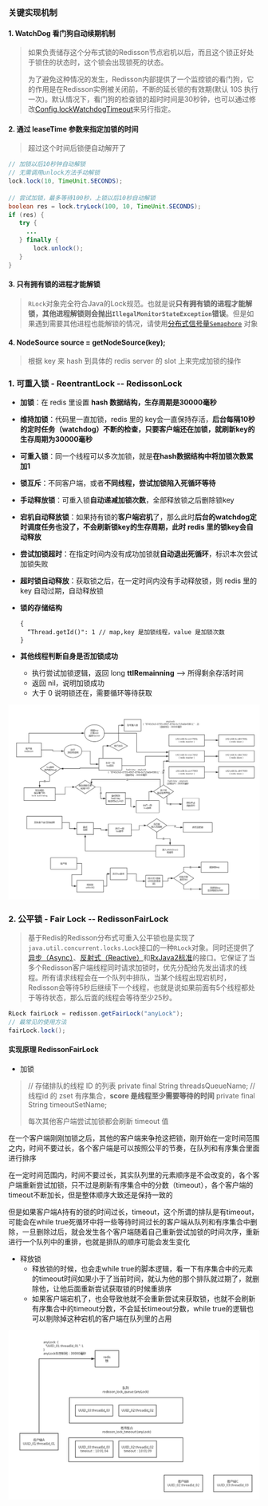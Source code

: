 ### 关键实现机制

#### 1. WatchDog 看门狗自动续期机制

> 如果负责储存这个分布式锁的Redisson节点宕机以后，而且这个锁正好处于锁住的状态时，这个锁会出现锁死的状态。
>
> 为了避免这种情况的发生，Redisson内部提供了一个监控锁的看门狗，它的作用是在Redisson实例被关闭前，不断的延长锁的有效期(默认 10S 执行一次)。默认情况下，看门狗的检查锁的超时时间是30秒钟，也可以通过修改[Config.lockWatchdogTimeout](https://github.com/redisson/redisson/wiki/2.-配置方法#lockwatchdogtimeout监控锁的看门狗超时单位毫秒)来另行指定。



#### 2. 通过 leaseTime 参数来指定加锁的时间

> 超过这个时间后锁便自动解开了

```java
// 加锁以后10秒钟自动解锁
// 无需调用unlock方法手动解锁
lock.lock(10, TimeUnit.SECONDS);

// 尝试加锁，最多等待100秒，上锁以后10秒自动解锁
boolean res = lock.tryLock(100, 10, TimeUnit.SECONDS);
if (res) {
   try {
     ...
   } finally {
       lock.unlock();
   }
}
```



#### 3. 只有拥有锁的进程才能解锁

> `RLock`对象完全符合Java的Lock规范。也就是说**只有拥有锁的进程才能解锁，其他进程解锁则会抛出`IllegalMonitorStateException`错误**。但是如果遇到需要其他进程也能解锁的情况，请使用[分布式信号量`Semaphore`](https://github.com/redisson/redisson/wiki/8.-分布式锁和同步器#86-信号量semaphore) 对象



#### 4. NodeSource source = getNodeSource(key);

> 根据 key 来 hash 到具体的 redis server 的 slot 上来完成加锁的操作



### 1. 可重入锁 - ReentrantLock -- RedissonLock

- **加锁**：在 redis 里设置 **hash 数据结构，生存周期是30000毫秒**

- **维持加锁**：代码里一直加锁，redis 里的 key会一直保持存活，**后台每隔10秒的定时任务（watchdog）不断的检查，只要客户端还在加锁，就刷新key的生存周期为30000毫秒**

- **可重入锁**：同一个线程可以多次加锁，就是**在hash数据结构中将加锁次数累加1**

- **锁互斥**：不同客户端，或者**不同线程，尝试加锁陷入死循环等待**

- **手动释放锁**：可重入锁**自动递减加锁次数**，全部释放锁之后删除锁key

- **宕机自动释放锁**：如果持有锁的**客户端宕机**了，那么此时**后台的watchdog定时调度任务也没了，不会刷新锁key的生存周期，此时 redis 里的锁key会自动释放**

- **尝试加锁超时**：在指定时间内没有成功加锁就**自动退出死循环**，标识本次尝试加锁失败

- **超时锁自动释放**：获取锁之后，在一定时间内没有手动释放锁，则 redis 里的 key 自动过期，自动释放锁

- **锁的存储结构**

  ```
  {
  	“Thread.getId()": 1 // map,key 是加锁线程，value 是加锁次数
  }
  ```

- **其他线程判断自身是否加锁成功**
  - 执行尝试加锁逻辑，返回 long **ttlRemainning** --> 所得剩余存活时间
  - 返回 nil，说明加锁成功
  - 大于 0 说明锁还在，需要循环等待获取

![11_01_redisson-ReentrantLock的原理(4)](imgs/11_01_redisson-ReentrantLock的原理(4).png)



### 2. 公平锁 - Fair Lock -- RedissonFairLock

> 基于Redis的Redisson分布式可重入公平锁也是实现了`java.util.concurrent.locks.Lock`接口的一种`RLock`对象。同时还提供了[异步（Async）](http://static.javadoc.io/org.redisson/redisson/3.10.0/org/redisson/api/RLockAsync.html)、[反射式（Reactive）](http://static.javadoc.io/org.redisson/redisson/3.10.0/org/redisson/api/RLockReactive.html)和[RxJava2标准](http://static.javadoc.io/org.redisson/redisson/3.10.0/org/redisson/api/RLockRx.html)的接口。它保证了当多个Redisson客户端线程同时请求加锁时，优先分配给先发出请求的线程。所有请求线程会在一个队列中排队，当某个线程出现宕机时，Redisson会等待5秒后继续下一个线程，也就是说如果前面有5个线程都处于等待状态，那么后面的线程会等待至少25秒。

```java
RLock fairLock = redisson.getFairLock("anyLock");
// 最常见的使用方法
fairLock.lock();
```

#### 实现原理 RedissonFairLock

- 加锁

> // 存储排队的线程 ID 的列表
> private final String threadsQueueName;
> // 线程id 的 zset 有序集合，**score 是线程至少需要等待的时间**
> private final String timeoutSetName;
>
> 每次其他客户端尝试加锁都会刷新 timeout 值

在一个客户端刚刚加锁之后，其他的客户端来争抢这把锁，刚开始在一定时间范围之内，时间不要过长，各个客户端是可以按照公平的节奏，在队列和有序集合里面进行排序

在一定时间范围内，时间不要过长，其实队列里的元素顺序是不会改变的，各个客户端重新尝试加锁，只不过是刷新有序集合中的分数（timeout），各个客户端的timeout不断加长，但是整体顺序大致还是保持一致的

但是如果客户端A持有的锁的时间过长，timeout，这个所谓的排队是有timeout，可能会在while true死循环中将一些等待时间过长的客户端从队列和有序集合中删除，一旦删除过后，就会发生各个客户端随着自己重新尝试加锁的时间次序，重新进行一个队列中的重排，也就是排队的顺序可能会发生变化

- 释放锁
  - 释放锁的时候，也会走while true的脚本逻辑，看一下有序集合中的元素的timeout时间如果小于了当前时间，就认为他的那个排队就过期了，就删除他，让他后面重新尝试获取锁的时候重排序
  - 如果客户端宕机了，也会导致他就不会重新尝试来获取锁，也就不会刷新有序集合中的timeout分数，不会延长timeout分数，while true的逻辑也可以剔除掉这种宕机的客户端在队列里的占用

![18_02_公平锁原理(2)](imgs/18_02_公平锁原理(2).png)
